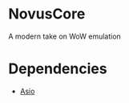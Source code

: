 # NovusCore
A modern take on WoW emulation

# Dependencies
* [Asio](http://sourceforge.net/projects/asio/files/asio/1.12.1%20%28Stable%29/)
